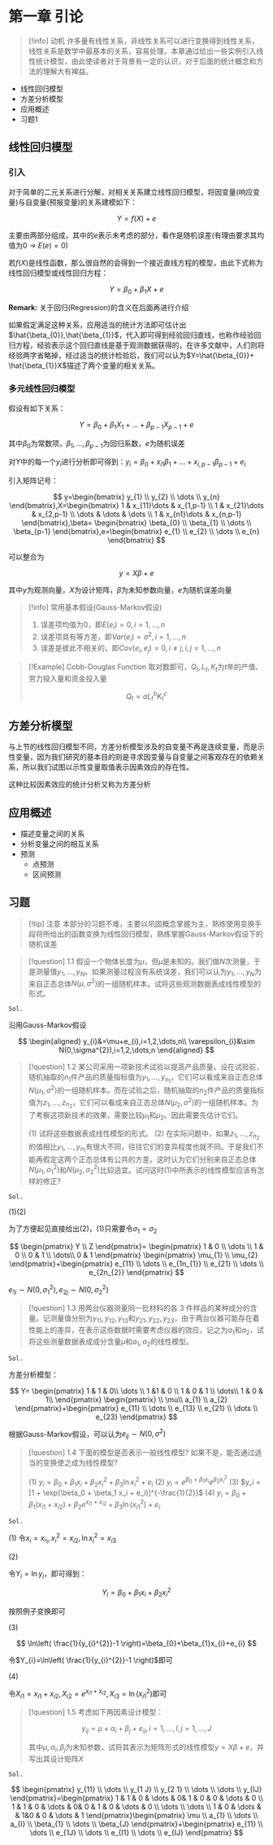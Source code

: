 # 第一章 引论


> [!info] 动机
> 许多量有线性关系，非线性关系可以进行变换得到线性关系，线性关系是数学中最基本的关系，容易处理，本章通过给出一些实例引入线性统计模型，由此使读者对于背景有一定的认识，对于后面的统计概念和方法的理解大有裨益。

+ 线性回归模型
+ 方差分析模型
+ 应用概述
+ 习题1

## 线性回归模型

### 引入

对于简单的二元关系进行分解，对相关关系建立线性回归模型，将因变量(响应变量)与自变量(预报变量)的关系建模如下：

$$
Y=f(X)+e
$$

主要由两部分组成，其中的$e$表示未考虑的部分，看作是随机误差(有理由要求其均值为0 -> $E(e)=0$)


若$f(X)$是线性函数，那么很自然的会得到一个接近直线方程的模型，由此下式称为线性回归模型或线性回归方程：

$$
Y=\beta_{0}+\beta_{1}X+e
$$

**Remark:** 关于回归(Regression)的含义在后面再进行介绍


如果假定满足这种关系，应用适当的统计方法即可估计出$\hat{\beta_{0}},\hat{\beta_{1}}$，代入即可得到经验回归直线，也称作经验回归方程，经验表示这个回归直线是基于观测数据获得的，在许多文献中，人们则将经验两字省略掉，经过适当的统计检验后，我们可以认为$Y=\hat{\beta_{0}}+ \hat{\beta_{1}}X$描述了两个变量的相关关系。

### 多元线性回归模型

假设有如下关系：

$$
Y=\beta_{0}+\beta_{1}X_{1}+\dots+\beta_{p-1}X_{p-1}+e
$$

其中$\beta_{0}$为常数项，$\beta_{1},\dots,\beta_{p-1}$为回归系数，$e$为随机误差

对$Y$中的每一个$y_{i}$进行分析即可得到：$y_{i}=\beta_{0}+x_{i 1}\beta_{1}+\dots+x_{i,p-1}\beta_{p-1}+e_{i}$

引入矩阵记号：

$$
y=\begin{bmatrix}
y_{1} \\
y_{2} \\
\dots \\
y_{n} 
\end{bmatrix},X=\begin{bmatrix}
1 & x_{11}\dots & x_{1,p-1} \\
1 & x_{21}\dots & x_{2,p-1} \\
\dots & \dots & \dots \\
1 & x_{n1}\dots & x_{n,p-1}
\end{bmatrix},\beta= \begin{bmatrix}
\beta_{0} \\
\beta_{1} \\
\dots \\
\beta_{p-1}
\end{bmatrix},e=\begin{bmatrix}
e_{1} \\
e_{2} \\
\dots \\
e_{n}
\end{bmatrix}
$$

可以整合为

$$
y=X\beta+e
$$

其中$y$为观测向量，$X$为设计矩阵，$\beta$为未知参数向量，$e$为随机误差向量


> [!info] 常用基本假设(Gauss-Markov假设)
> 1. 误差项均值为0，即$E(e_{i})=0,i=1,\dots,n$
> 2. 误差项具有等方差，即$Var(e_{i})=\sigma^{2},i=1,\dots,n$
> 3. 误差是彼此不相关的，即$Cov(e_{i},e_{j})=0,i\neq j , i,j=1,\dots ,n$


> [!Example] Cobb-Douglas Function
> 取对数即可，$Q_{t},L_{t},K_{t}$为$t$年的产值、劳力投入量和资金投入量
> 
> $$Q_{t} = aL_{t}^{b}K_{t}^{c}$$



## 方差分析模型

与上节的线性回归模型不同，方差分析模型涉及的自变量不再是连续变量，而是示性变量，因为我们研究的基本目的则是寻求因变量与自变量之间客观存在的依赖关系，所以我们试图以示性变量取值表示因素效应的存在性。

这种比较因素效应的统计分析又称为方差分析


## 应用概述

+ 描述变量之间的关系
+ 分析变量之间的相互关系
+ 预测
	+ 点预测
	+ 区间预测


## 习题


> [!tip] 注意
> 本部分的习题不难，主要以巩固概念掌握为主，熟练使用变换手段将所给出的函数变换为线性回归模型，熟练掌握Gauss-Markov假设下的随机误差


> [!question] 1.1
> 假设一个物体长度为$\mu$，但$\mu$是未知的。我们做$N$次测量，于是测量值$y_{1}​,…,y_{N}$​。如果测量过程没有系统误差，我们可以认为$y_1​,…,y_N$​ 为来自正态总体$N(\mu,\sigma^{2})$的一组随机样本。试将这些观测数据表成线性模型的形式。

`Sol.`

沿用Gauss-Markov假设

$$
\begin{aligned}
y_{i}&=\mu+e_{i},i=1,2,\dots,n\\
\varepsilon_{i}&\sim N(0,\sigma^{2}),i=1,2,\dots,n
\end{aligned}
$$


> [!question] 1.2
> 某公司采用一项新技术试验以提高产品质量。设在试验前，随机抽取的$n_1$件产品的质量指标值为$y_1,...,y_{n_1}$，它们可以看成来自正态总体$N(\mu_1,\sigma^2)$的一组随机样本。而在试验之后，随机抽取的$n_2$件产品的质量指标值为$z_1,...,z_{n_2}$，它们可以看成来自正态总体$N(\mu_2,\sigma^2)$的一组随机样本。为了考察这项新技术的效果，需要比较$\mu_1$和$\mu_2$。因此需要先估计它们。
> 
> (1) 试将这些数据表成线性模型的形式。
> (2) 在实际问题中，如果$z_1,...,z_{n_2}$的值相比$y_1,...,y_{n_1}$有很大不同，往往它们的变异程度也就不同。于是我们不能再假定这两个正态总体有公共的方差。这时认为它们分别来自正态总体$N(\mu_1,\sigma_1^2)$和$N(\mu_2,\sigma_2^2)$比较适宜。试问这时(1)中所表示的线性模型应该有怎样的修正?

`Sol.`

(1)(2)

为了方便起见直接给出(2)，(1)只需要令$\sigma_{1}=\sigma_{2}$

$$
\begin{pmatrix}
Y \\
Z
\end{pmatrix}= \begin{pmatrix}
1 & 0 \\
\dots \\
1 & 0 \\
0 & 1 \\
\dots\\
0 & 1
\end{pmatrix}
\begin{pmatrix}
\mu_{1} \\
\mu_{2} 
\end{pmatrix}+\begin{pmatrix}
e_{11} \\
\dots \\
e_{1n_{1}} \\
e_{21} \\
\dots \\
e_{2n_{2}}
\end{pmatrix}
$$


$e_{1i}\sim N(0,\sigma_{1}^{2}),e_{2j}\sim N(0,\sigma_{2}^{2})$


> [!question] 1.3
> 用两台仪器测量同一批材料的各 3 件样品的某种成分的含量。记测量值分别为$y_{11},y_{12},y_{13}$和$y_{21},y_{22},y_{23}$，由于两台仪器可能存在着性能上的差异，在表示这些数据时需要考虑仪器的效应，记之为$a_1$和$a_2$，试将这些测量数据表成成分含量$\mu$和$a_1,a_2$的线性模型。

`Sol.`

方差分析模型：

$$
Y= \begin{pmatrix}
1 & 1  & 0\\
\dots \\
1 &1 &  0 \\
1 & 0 & 1 \\
\dots\\ 
1 & 0 & 1\\
\end{pmatrix}
\begin{pmatrix} \\
\mu\\
a_{1} \\
a_{2} 
\end{pmatrix}+\begin{pmatrix}
e_{11} \\
\dots \\
e_{13} \\
e_{21} \\
\dots \\
e_{23}
\end{pmatrix}
$$

根据Gauss-Markov假设，可以认为$e_{ij}\sim N(0,\sigma^{2})$



> [!question] 1.4
> 下面的模型是否表示一般线性模型? 如果不是，能否通过适当的变换使之成为线性模型? 
> 
> (1) $y_i = \beta_0 + \beta_1 x_i + \beta_2 x_i^2 + \beta_3 \ln x_i^2 + e_i$
> (2) $y_i = e^{\beta_0 + \beta_1 x_i} e^{\beta_2 x_i^2}$
> (3) $y_i = [1 + \exp(\beta_0 + \beta_1 x_i + e_i)]^{-\frac{1}{2}}$
> (4) $y_i = \beta_0 + \beta_1(x_{i1} + x_{i2}) + \beta_2 e^{x_{i1}+x_{i 2}} + \beta_3 \ln(x_{i1}^2) + e_i$ 

`Sol.`

(1) 令$x_{i}=x_{i_{1}},x_{i}^{2}=x_{i2},\ln x_{i}^{2}=x_{i3}$

(2)

令$Y_{i}=\ln y_{i}$，即可得到：

$$
Y_{i}=\beta_{0}+ \beta_{1}x_{i}+\beta_{2}x_{i}^{2}
$$

按照例子变换即可

(3)

$$
\ln\left(  \frac{1}{y_{i}^{2}}-1 \right)=\beta_{0}+\beta_{1}x_{i}+e_{i}
$$

令$Y_{i}=\ln\left( \frac{1}{y_{i}^{2}}-1 \right)$即可

(4)

令$X_{i 1}=x_{i 1}+x_{i 2},X_{i 2}= e^{x_{i 1}+ x_{i 2}},X_{i 3}=\ln(x_{i 1}^{2})$即可



> [!question] 1.5
> 考虑如下两因素设计模型：
> 
> $$y_{ij}=\mu+\alpha_{i}+\beta_{j}+e_{ij},i=1,\dots,I,j=1,\dots,J$$
> 
> 其中$\mu,\alpha_{i},\beta_{j}$为未知参数，试将其表示为矩阵形式的线性模型$y=X\beta+e$，并写出其设计矩阵$X$

`Sol.`


$$
\begin{pmatrix}
y_{11} \\
\dots \\
y_{1 J} \\
y_{2 1} \\
\dots \\
\dots \\
y_{IJ}
\end{pmatrix}=\begin{pmatrix}
1 & 1 & 0 & \dots  & 0& 1 & 0 & 0 & \dots & 0 \\
1 & 1 & 0 & \dots  & 0& 0 & 1 & 0 & \dots  & 0 \\
\dots \\
\dots \\
1 & 0 & \dots &   & 1&0  & 0 & \dots & 1
\end{pmatrix}\begin{pmatrix}
\mu \\
a_{1} \\
\dots \\
a_{I} \\
\beta_{1} \\
\dots \\
\beta_{J}
\end{pmatrix}+\begin{pmatrix}
e_{11} \\
\dots \\
e_{1J} \\
\dots \\
e_{I1} \\
\dots \\
e_{IJ}
\end{pmatrix}
$$

